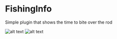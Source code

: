 # FishingInfo
 Simple plugin that shows the time to bite over the rod




![alt text](https://imgur.com/bmYpQhq)
![alt text](https://imgur.com/BwYohGZ)
